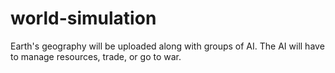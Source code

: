 # world-simulation
Earth's geography will be uploaded along with groups of AI. The AI will have to manage resources, trade, or go to war.
